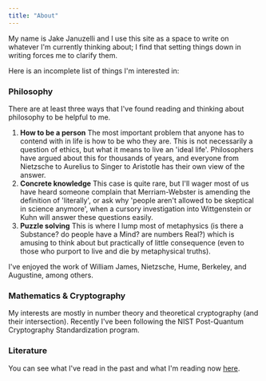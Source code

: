 ```yaml
---
title: "About"
---
```


My name is Jake Januzelli and I use this site as a space to write on whatever I'm currently thinking about; I find that setting things down in writing forces me to clarify them.

Here is an incomplete list of things I'm interested in:

### Philosophy
There are at least three ways that I've found reading and thinking about philosophy to be helpful to me.
1. **How to be a person** The most important problem that anyone has to contend with in life is how to be who they are. This is not necessarily a question of ethics, but what it means to live an 'ideal life'. Philosophers have argued about this for thousands of years, and everyone from Nietzsche to Aurelius to Singer to Aristotle has their own view of the answer.
2. **Concrete knowledge**
This case is quite rare, but I'll wager most of us have heard someone complain that Merriam-Webster is amending the definition of 'literally', or ask why 'people aren't allowed to be skeptical in science anymore', when a cursory investigation into Wittgenstein or Kuhn will answer these questions easily.
3. **Puzzle solving**
This is where I lump most of metaphysics (is there a Substance? do people have a Mind? are numbers Real?) which is amusing to think about but practically of little consequence (even to those who purport to live and die by metaphysical truths).

I've enjoyed the work of William James, Nietzsche, Hume, Berkeley, and Augustine, among others.

### Mathematics & Cryptography
My interests are mostly in number theory and theoretical cryptography (and their intersection). Recently I've been following the NIST Post-Quantum Cryptography Standardization program.

### Literature
You can see what I've read in the past and what I'm reading now [here](https://app.thestorygraph.com/profile/jakej).
